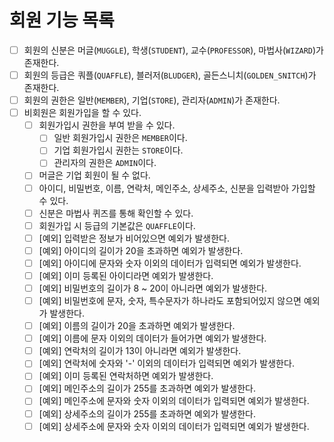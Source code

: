 # 회원 기능 목록
 
* [ ] 회원의 신분은 머글(`MUGGLE`), 학생(`STUDENT`), 교수(`PROFESSOR`), 마법사(`WIZARD`)가 존재한다.
* [ ] 회원의 등급은 쿼플(`QUAFFLE`), 블러저(`BLUDGER`), 골든스니치(`GOLDEN_SNITCH`)가 존재한다.
* [ ] 회원의 권한은 일반(`MEMBER`), 기업(`STORE`), 관리자(`ADMIN`)가 존재한다.
* [ ] 비회원은 회원가입을 할 수 있다.
    * [ ] 회원가입시 권한을 부여 받을 수 있다.
        * [ ] 일반 회원가입시 권한은 `MEMBER`이다.
        * [ ] 기업 회원가입시 권한는 `STORE`이다.
        * [ ] 관리자의 권한은 `ADMIN`이다.
    * [ ] 머글은 기업 회원이 될 수 없다.
    * [ ] 아이디, 비밀번호, 이름, 연락처, 메인주소, 상세주소, 신분을 입력받아 가입할 수 있다.
    * [ ] 신분은 마법사 퀴즈를 통해 확인할 수 있다.
    * [ ] 회원가입 시 등급의 기본값은 `QUAFFLE`이다.
    * [ ] [예외] 입력받은 정보가 비어있으면 예외가 발생한다.
    * [ ] [예외] 아이디의 길이가 20을 초과하면 예외가 발생한다.
    * [ ] [예외] 아이디에 문자와 숫자 이외의 데이터가 입력되면 예외가 발생한다.
    * [ ] [예외] 이미 등록된 아이디라면 예외가 발생한다.
    * [ ] [예외] 비밀번호의 길이가 8 ~ 20이 아니라면 예외가 발생한다.
    * [ ] [예외] 비밀번호에 문자, 숫자, 특수문자가 하나라도 포함되어있지 않으면 예외가 발생한다.
    * [ ] [예외] 이름의 길이가 20을 초과하면 예외가 발생한다.
    * [ ] [예외] 이름에 문자 이외의 데이터가 들어가면 예외가 발생한다.
    * [ ] [예외] 연락처의 길이가 13이 아니라면 예외가 발생한다.
    * [ ] [예외] 연락처에 숫자와 '-' 이외의 데이터가 입력되면 예외가 발생한다.
    * [ ] [예외] 이미 등록된 연락처하면 예외가 발생한다.
    * [ ] [예외] 메인주소의 길이가 255를 초과하면 예외가 발생한다.
    * [ ] [예외] 메인주소에 문자와 숫자 이외의 데이터가 입력되면 예외가 발생한다.
    * [ ] [예외] 상세주소의 길이가 255를 초과하면 예외가 발생한다.
    * [ ] [예외] 상세주소에 문자와 숫자 이외의 데이터가 입력되면 예외가 발생한다.